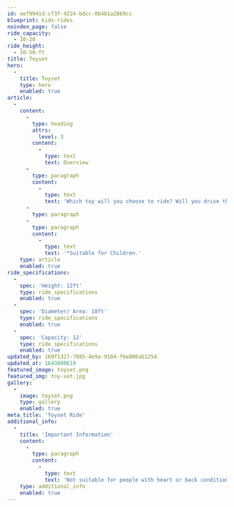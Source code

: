 ```yaml
---
id: aef9941d-cf3f-4224-bdcc-0b4b1a2869cc
blueprint: kids-rides
noindex_page: false
ride_capacity:
  - 10-20
ride_height:
  - 10-50-ft
title: Toyset
hero:
  -
    title: Toyset
    type: hero
    enabled: true
article:
  -
    content:
      -
        type: heading
        attrs:
          level: 3
        content:
          -
            type: text
            text: Overview
      -
        type: paragraph
        content:
          -
            type: text
            text: 'Which toy will you choose to ride? Will you drive the bus or saddle up on a horse there''s so much choice on this one.'
      -
        type: paragraph
      -
        type: paragraph
        content:
          -
            type: text
            text: '*Suitable for Children.'
    type: article
    enabled: true
ride_specifications:
  -
    spec: 'Height: 12ft'
    type: ride_specifications
    enabled: true
  -
    spec: 'Diameter/ Area: 18ft'
    type: ride_specifications
    enabled: true
  -
    spec: 'Capacity: 12'
    type: ride_specifications
    enabled: true
updated_by: 169f1327-7085-4e9a-9104-f6e806ab1254
updated_at: 1643800619
featured_image: toyset.png
featured_img: toy-set.jpg
gallery:
  -
    image: toyset.png
    type: gallery
    enabled: true
meta_title: 'Toyset Ride'
additional_info:
  -
    title: 'Important Information'
    content:
      -
        type: paragraph
        content:
          -
            type: text
            text: 'Not suitable for people with heart or back conditions or of a nervous disposition should avoid riding. Other medical conditions that may preclude riding include pregnancy, recent surgery, broken bones, or neck problems.'
    type: additional_info
    enabled: true
---
```

